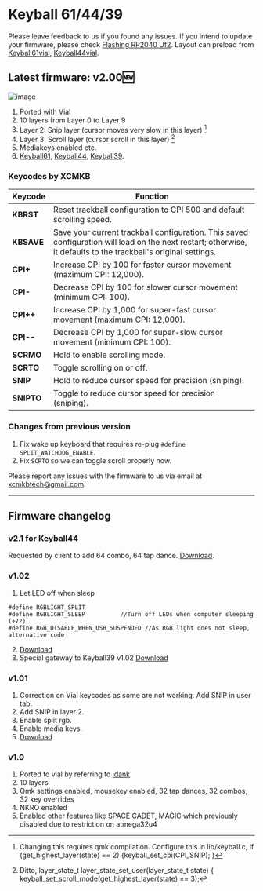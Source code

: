 # Keyball 61/44/39
Please leave feedback to us if you found any issues. If you intend to update your firmware, please check [Flashing RP2040 Uf2](https://github.com/superxc3/xcmkb/blob/main/list%20of%20items/list%20of%20keyboards/60percent/sofle/sofleplus/flashingboard.md). Layout can preload from [Keyball61vial](https://drive.google.com/file/d/1ZNjguHmwGigQJ9IpzdkbI_sLDvHiMkt5/view?usp=drive_link), [Keyball44vial](https://cdn.shopify.com/s/files/1/0691/8963/2259/files/layout44.vil?v=1733385186).

## Latest firmware: v2.00🆕
![image](https://github.com/user-attachments/assets/62b93787-6e6f-46b8-94dd-34addea8ba7e)

1. Ported with Vial
2. 10 layers from Layer 0 to Layer 9
3. Layer 2: Snip layer (cursor moves very slow in this layer) [^1]
4. Layer 3: Scroll layer (cursor scroll in this layer) [^2]
5. Mediakeys enabled etc.
6. [Keyball61](https://cdn.shopify.com/s/files/1/0691/8963/2259/files/keyball_keyball61_vial-v2.00.uf2?v=1733382765), [Keyball44](https://cdn.shopify.com/s/files/1/0691/8963/2259/files/keyball_keyball44_vial-v2.00.uf2?v=1733385183), [Keyball39](https://cdn.shopify.com/s/files/1/0691/8963/2259/files/keyball_keyball39_vial-v2.00.uf2?v=1733385286).

[^1]: Changing this requires qmk compilation. Configure this in lib/keyball.c, if (get_highest_layer(state) == 2) {keyball_set_cpi(CPI_SNIP); }
[^2]: Ditto, layer_state_t layer_state_set_user(layer_state_t state) { keyball_set_scroll_mode(get_highest_layer(state) == 3);

### Keycodes by XCMKB
| **Keycode** | **Function**                                                                                                   |
|-------------|---------------------------------------------------------------------------------------------------------------|
| **KBRST**   | Reset trackball configuration to CPI 500 and default scrolling speed.                                          |
| **KBSAVE**  | Save your current trackball configuration. This saved configuration will load on the next restart; otherwise, it defaults to the trackball's original settings. |
| **CPI+**    | Increase CPI by 100 for faster cursor movement (maximum CPI: 12,000).                                         |
| **CPI-**    | Decrease CPI by 100 for slower cursor movement (minimum CPI: 100).                                            |
| **CPI++**   | Increase CPI by 1,000 for super-fast cursor movement (maximum CPI: 12,000).                                   |
| **CPI--**   | Decrease CPI by 1,000 for super-slow cursor movement (minimum CPI: 100).                                      |
| **SCRMO**   | Hold to enable scrolling mode.                                                                                |
| **SCRTO**   | Toggle scrolling on or off.                                                                                   |
| **SNIP**    | Hold to reduce cursor speed for precision (sniping).  |
| **SNIPTO**  | Toggle to reduce cursor speed for precision (sniping).  |


### Changes from previous version
1. Fix wake up keyboard that requires re-plug `#define SPLIT_WATCHDOG_ENABLE`.
2. Fix `SCRTO` so we can toggle scroll properly now.

Please report any issues with the firmware to us via email at [xcmkbtech@gmail.com](mailto:xcmkbtech@gmail.com).

---

## Firmware changelog

### v2.1 for Keyball44
Requested by client to add 64 combo, 64 tap dance. [Download](https://cdn.shopify.com/s/files/1/0691/8963/2259/files/keyball_keyball44_vial64combotap.uf2?v=1733996416).

### v1.02
1. Let LED off when sleep
```
#define RGBLIGHT_SPLIT
#define RGBLIGHT_SLEEP 			//Turn off LEDs when computer sleeping (+72)
#define RGB_DISABLE_WHEN_USB_SUSPENDED //As RGB light does not sleep, alternative code
```
2. [Download](https://drive.google.com/file/d/1z029VRAnYXVFQ3z6HQBAIs96kgq-sYs1/view?usp=drive_link)
3. Special gateway to Keyball39 v1.02 [Download](https://drive.google.com/file/d/1WGBTCxgcSJNxjMod5waWxutPEIhL-rQC/view?usp=drive_link)

### v1.01
1. Correction on Vial keycodes as some are not working. Add SNIP in user tab.
2. Add SNIP in layer 2.
3. Enable split rgb.
4. Enable media keys.
5. [Download](https://drive.google.com/file/d/1Y9Di4MhtI9igfosnx0lmt8xSR31bet5c/view?usp=drive_link)
   
### v1.0
1. Ported to vial by referring to [idank](https://github.com/idank/qmk_firmware/tree/dev-rp2040/keyboards/keyball/keyball61).
2. 10 layers
3. Qmk settings enabled, mousekey enabled, 32 tap dances, 32 combos, 32 key overrides
4. NKRO enabled
5. Enabled other features like SPACE CADET, MAGIC which previously disabled due to restriction on atmega32u4
   
